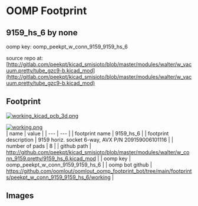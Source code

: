 # OOMP Footprint  
## 9159_hs_6  by none  
  
oomp key: oomp_peekpt_w_conn_9159_9159_hs_6  
  
source repo at: [http://gitlab.com/peekpt/kicad_smisioto/blob/master/modules/walter/w_vacuum.pretty/tube_gzc9-b.kicad_mod](http://gitlab.com/peekpt/kicad_smisioto/blob/master/modules/walter/w_vacuum.pretty/tube_gzc9-b.kicad_mod)  
## Footprint  
  
[![working_kicad_pcb_3d.png](working_kicad_pcb_3d_600.png)](working_kicad_pcb_3d.png)  
  
[![working.png](working_600.png)](working.png)  
| name | value | 
| --- | --- | 
| footprint name | 9159_hs_6 | 
| footprint description | 9159 horiz. socket 6-way, AVX P/N 209159006101116 | 
| number of pads | 8 | 
| github path | http://github.com/peekpt/kicad_smisioto/blob/master/modules/walter/w_conn_9159.pretty/9159_hs_6.kicad_mod | 
| oomp key | oomp_peekpt_w_conn_9159_9159_hs_6 | 
| oomp bot github | https://github.com/oomlout/oomlout_oomp_footprint_bot/tree/main/footprints/peekpt_w_conn_9159_9159_hs_6/working | 
## Images  
